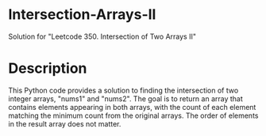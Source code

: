 # Intersection-Arrays-II
Solution for "Leetcode 350. Intersection of Two Arrays II"

# Description

This Python code provides a solution to finding the intersection of two integer arrays, "nums1" and "nums2". The goal is to return an array that contains elements appearing in both arrays, with the count of each element matching the minimum count from the original arrays. The order of elements in the result array does not matter.
